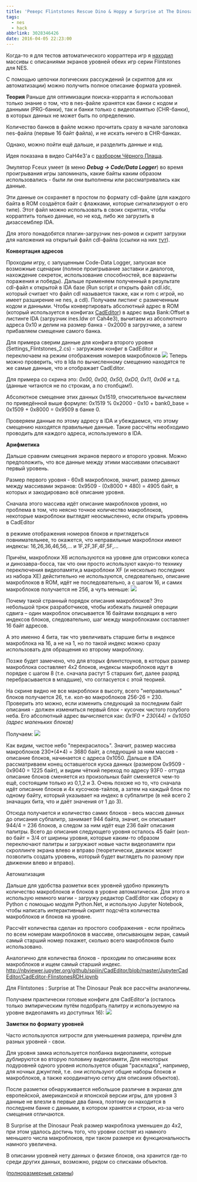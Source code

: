 ```yaml
---
title: 'Реверс Flintstones Rescue Dino & Hoppy и Surprise at The Dinosaur Peak! [NES]'
tags:
  - nes
  - hack
abbrlink: 3028346426
date: 2016-04-05 22:23:00
---
```

Когда-то я для тестов автоматического корраптера игр я [находил](http://spiiin.livejournal.com/73202.html) массивы с описаниями экранов уровней обеих игр серии Flintstones для NES.

С помощью цепочки логических рассуждений (и скриптов для их автоматизации) можно получить полное описание формата уровней.

**Теория**
Раньше для оптимизации поиска-коррапта я использовал только знание о том, что в nes-файле хранятся как банки с кодом и данными (PRG-банки), так и банки только с видеопамятью (CHR-банки), в которых данных не может быть по определению.

Количество банков в файле можно прочитать сразу в начале заголовка nes-файла (первые 16 байт файла), и не искать ничего в CHR-банках.

Однако, можно пойти ещё дальше, и разделить данные и код.

Идея показана в видео CaH4e3'а с [разбором Чёрного Плаща](http://spiiin.livejournal.com/91296.html).

Эмулятор Fceux умеет (в меню ***Debug -> Code/Data Logger***) во время проигрывания игры запоминать, какие байты каким образом использовались - были ли они выполнены или рассматривались как данные.

Эти данные он сохраняет в простом по формату cdl-файле (для каждого байта в ROM создаётся байт с флажками, которые сигнализируют о его типе). Этот файл можно использовать в своих скриптах, чтобы корраптить только данные, но не код, либо же загрузить в дизассемблер IDA.

Для этого понадобятся плагин-загрузчик nes-ромов и скрипт загрузки для наложения на открытый файл cdl-файла (ссылки на них [тут](https://tcrf.net/User:Cah4e3)).

**Конвертация адресов**

Проходим игру, с запущенным Code-Data Logger, запуская все возможные сценарии (полное проигрывание заставки и диалогов, нахождение секреток, использование способностей, все варианты поражения и победы). Дальше применяем полученный в результате cdl-файл к открытой в IDA базе (Run script и открыть файл cdl.idc, который считает что файл cdl называется также, как и rom с игрой, но имеет разширение не nes, а cdl). Получаем листинг с размеченным кодом и данными. Чтобы конвертировать абсолютный адрес в ROM (который используется в конфигах [CadEditor](https://github.com/spiiin/CadEditor)) в адрес вида Bank:Offset в листинге IDA (загрузчик ines.ldw от Cah4eЗ), вычитаем из абсолютного адреса 0x10 и делим на размер банка - 0x2000 в загрузчике, а затем прибавляем смещение самого банка.

Для примера сверим данные для конфига второго уровня (Settings\_Flintstones\_2.cs) - загружаем конфиг в CadEditor и переключаем на режим отображения номеров макроблоков ![](http://ic.pics.livejournal.com/spiiin/20318251/42261/42261_300.png) Теперь можно проверить, что в Ida по вычисленному смещению находятся те же самые данные, что и отображает CadEditor.

Для примера со скрина это: *0x00, 0x00, 0x50, 0xD0, 0x11, 0x06* и т.д. (данные читаются не по строкам, а по столбцам!).

Абсолютное смещение этих данных 0x1519, относительное вычисляем по приведённой выше формуле: 0x1519 % 0x2000 - 0x10 + bank0\_base = 0x1509 + 0x8000 = 0x9509 в банке 0.

Проверяем данные по этому адресу в IDA и убеждаемся, что этому смещению находятся правильные данные. Такие рассчёты необходимо проводить для каждого адреса, используемого в IDA.

**Арифметика**

Дальше сравним смещения экранов первого и второго уровня. Можно предположить, что все данные между этими массивами описывают первый уровень.

Размер первого уровня - 60x8 макроблоков, значит, размер данных между массивами экранов: 0x9509 - (0x8000 + 480) = 4905 байт, в которых и закодировано всё описание уровня.

Сначала этого массива идёт описание макроблоков уровня, но проблема в том, что неясно точное количество макроблоков, некоторые макроблоки выглядят неосмысленно, если открыть уровень в CadEditor

в режиме отображения номеров блоков и приглядеться повнимательнее, то окажется, что неправильные макроблоки имеют индексы: 16,26,36,46,56,... и 1F,2F,3F,4F,5F,...

Причём, макроблоки X6 используются на уровне для отрисовки колеса и динозавра-босса, так что они просто используют какую-то технику переключения видеопамяти,а макроблоки XF (и несколько последних из набора XE) дейстительно не используются, следовательно, описание макроблоков в ROM, идёт не последовательно, а с шагом 16, и самих макроблоков получается не 256, а чуть меньше:
![](http://ic.pics.livejournal.com/spiiin/20318251/42638/42638_300.png)

Почему такой странный порядок описания макроблоков? Это небольшой трюк разработчиков, чтобы избежать лишней операции сдвига – один макроблок описывается 16 байтами входящих в него индексов блоков, следовательно, шаг между макроблоками составляет 16 байт адресов.

А это именно 4 бита, так что увеличивать старшие биты в индексе макроблока на 16, а не на 1, но по такой индекс можно сразу использовать для обращения ко второму макроблоку.

Позже будет замечено, что для вторых флинтстоунов, в которых размер макроблока составляет 4x2 блоков, индексы макроблоков идут в порядке с шагом 8 (т.е. сначала растут 5 старших бит, далее разряд перебрасывается в младшие), что согласуется с этой теорией.

На скрине видно не все макроблоки в высоту, всего "неправильных" блоков получается 26, т.е. кол-во макроблоков 256-26 = 230. Проверить это можно, если изменить следующий за последним байт описания - должен измениться первый блок - кусочек чистого голубого неба. Его абсолютный адрес вычисляется как: *0x1F0 + 230*(4*4) = 0x1050 (адрес маленьких блоков)* 

Получаем:
![](http://ic.pics.livejournal.com/spiiin/20318251/42823/42823_300.png)

Как видим, чистое небо "перекрасилось". Значит, размер массива макроблоков 230*(4*4) = 3680 байт, а следующий за ним массив - описание блоков, начинается с адреса 0x1050. Дальше в IDA рассматриваем конец оставшегося куска данных (размером 0x9509 - 0x9040 = 1225 байт), и видим чёткий переход по адресу 93F0 - оттуда описание блоков сменяется из произольных байт сменяется чем-то ещё, состоящим только из 0,1,2 и 3. Очень похоже но то, что сначала идёт описание блоков и 4х кусочков-тайлов, а затем на каждый блок по одному байту, который указывает на индекс в субпалитре (в ней всего 2 значащих бита, что и даёт значения от 1 до 3).

Отсюда получается и количество самих блоков - весь массив данных до описания субпалитр, занимает 944 байта, значит, он описывает 944/4 = 236 блоков, а следом за ним идёт еще 236 байт описания палитры. Всего до описания следующего уровня осталось 45 байт (кол-во байт = 3/4 от ширины уровня, которые каким-то образом переключают палитры и загружают новые части видеопамяти при скроллинге экрана влево и вправо (теоретически, движок может позволить создать уровень, который будет выглядеть по разному при движении влево и вправо).

Автоматизация

Дальше для удобства разметки всех уровней удобно прикинуть количество макроблоков и блоков в уровне автоматически. Для этого я использую немного магии - загружу редактор CadEditor как сборку в Python с помощью модуля Python.Net, и использую Jupyter Notebook, чтобы написать интерактивный скрипт подсчёта количества макроблоков и блоков на уровне.

Рассчёт количества сделан из простого соображения - если пройтись по всем номерам макроблоков в массиве, описывающем экран, самый самый старший номер покажет, сколько всего макроблоков было использовано.

Аналогично для количества блоков - проходим по описаниям всех макроблоков и ищем самый старший индекс.
<http://nbviewer.jupyter.org/github/spiiin/CadEditor/blob/master/JupyterCadEditor/CadEditor-FlinstonesRDH.ipynb>

Для Flintstones : Surprise at The Dinosaur Peak все рассчёты аналогичны.

Получаем практически готовые конфиги для CadEditor'а (осталось только эмпирическим путём подобрать палитру и используемую на уровне видеопамять из доступных 16):
![](http://ic.pics.livejournal.com/spiiin/20318251/43233/43233_300.png)

**Заметки по формату уровней**

Часто используются хитрости для уменьшения размера, причём для разных уровней - свои.

Для уровня замка используется полбанка видеопамяти, которые дублируются во вторую половину видеопамяти, Для некоторых подуровней одного уровня используется общая "раскладка", например, для ночных джунглей, т.е. они используют общие наборы блоков и макроблоков, а также координатную сетку для описания объектов). 

После разметки обнаруживается небольшое различие в экранах для европейской, американской и японской версии игры, для уровня 3 данные не влезли в первые два банка, поэтому он находится в последнем банке с данными, в котором хранятся и строки, из-за чего смещения отличаются.

В Surprise at the Dinosaur Peak размер макроблока уменьшен до 4x2, при этом удалось достичь того, что уровни состоят из намного меньшего числа макроблоков, при таком размере их функциональность намного увеличена.

В описании уровней нету данных о физике блоков, она хранится где-то среди других данных, возможно, рядом со списками объектов.

([полноразмерные скрины](http://spiiin.livejournal.com/photo/album/924/?page=1))